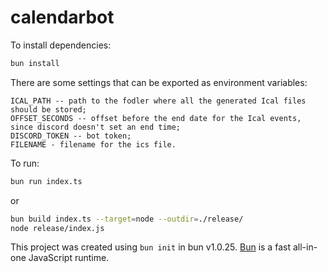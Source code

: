 # calendarbot

To install dependencies:

```bash
bun install
```
There are some settings that can be exported as environment variables:
```
ICAL_PATH -- path to the fodler where all the generated Ical files should be stored;
OFFSET_SECONDS -- offset before the end date for the Ical events, since discord doesn't set an end time;
DISCORD_TOKEN -- bot token;
FILENAME - filename for the ics file.
```
To run:

```bash
bun run index.ts
```
or 
```bash
bun build index.ts --target=node --outdir=./release/
node release/index.js
```

This project was created using `bun init` in bun v1.0.25. [Bun](https://bun.sh) is a fast all-in-one JavaScript runtime.
